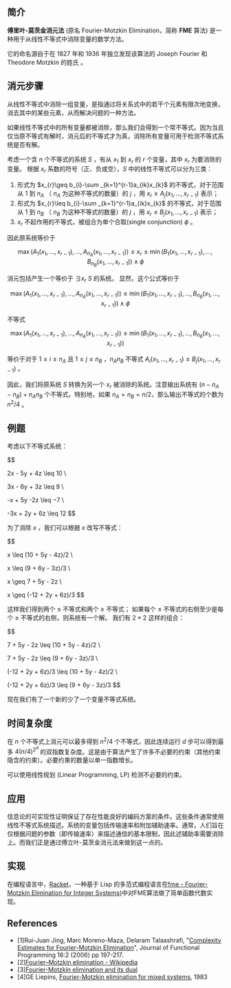 ## 简介

**傅里叶-莫茨金消元法** (原名 Fourier-Motzkin Elimination，简称 **FME** 算法) 是一种用于从线性不等式中消除变量的数学方法。

它的命名源自于在 1827 年和 1936 年独立发现该算法的 Joseph Fourier 和 Theodore Motzkin 的姓氏 。

## 消元步骤

从线性不等式中消除一组变量，是指通过将关系式中的若干个元素有限次地变换，消去其中的某些元素，从而解决问题的一种方法。

如果线性不等式中的所有变量都被消除，那么我们会得到一个常不等式。因为当且仅当原不等式有解时，消元后的不等式才为真，消除所有变量可用于检测不等式系统是否有解。

考虑一个含 $n$ 个不等式的系统 $S$ ，有从 $x_{1}$ 到 $x_{r}$ 的 $r$ 个变量，其中 $x_{r}$ 为要消除的变量。 根据 $x_r$ 系数的符号（正、负或空），$S$ 中的线性不等式可以分为三类：

1. 形式为 $x_{r}\geq b_{i}-\sum _{k=1}^{r-1}a_{ik}x_{k}$ 的不等式，对于范围从 $1$ 到 $n_{A}$ （ $n_{A}$ 为这种不等式的数量）的 $j$ ，用 $x_{r}\geq A_{j}(x_{1},\dots ,x_{r-1})$ 表示；
2. 形式为 $x_{r}\leq b_{i}-\sum _{k=1}^{r-1}a_{ik}x_{k}$ 的不等式，对于范围从 $1$ 到 $n_{B}$ （ $n_{B}$ 为这种不等式的数量）的 $j$ ，用 $x_{r}\leq B_{j}(x_{1},\dots ,x_{r-1})$ 表示；
3. $x_{r}$ 不起作用的不等式，被组合为单个合取(single conjunction) $\phi$ 。

因此原系统等价于

$$
\max(A_{1}(x_{1},\dots ,x_{r-1}),\dots ,A_{n_{A}}(x_{1},\dots ,x_{r-1}))\leq x_{r}\leq \min(B_{1}(x_{1},\dots ,x_{r-1}),\dots ,B_{n_{B}}(x_{1},\dots ,x_{r-1}))\wedge \phi
$$

消元包括产生一个等价于 $\exists x_{r}~S$ 的系统。 显然，这个公式等价于

$$
\max(A_{1}(x_{1},\dots ,x_{r-1}),\dots ,A_{n_{A}}(x_{1},\dots ,x_{r-1}))\leq \min(B_{1}(x_{1},\dots ,x_{r-1}),\dots ,B_{n_{B}}(x_{1},\dots ,x_{r-1}))\wedge \phi
$$

不等式

$$
\max(A_{1}(x_{1},\dots ,x_{r-1}),\dots ,A_{n_{A}}(x_{1},\dots ,x_{r-1}))\leq \min(B_{1}(x_{1},\dots ,x_{r-1}),\dots ,B_{n_{B}}(x_{1},\dots ,x_{r-1}))
$$

等价于对于 $1 \leq i \leq n_{A}$ 且 $1\leq j\leq n_{B}$ ，$n_{A}n_{B}$ 不等式 $A_{i}(x_{1},\dots ,x_{r-1})\leq B_{j}(x_{1},\dots ,x_{r-1})$ 。

因此，我们将原系统 $S$ 转换为另一个 $x_{r}$ 被消除的系统。注意输出系统有 $(n-n_{A}-n_{B})+n_{A}n_{B}$ 个不等式。特别地，如果 $n_{A}=n_{B}=n/2$，那么输出不等式的个数为 $n^{2}/4$ 。


## 例题

考虑以下不等式系统：

$$

2x - 5y + 4z \leq 10 \\

3x - 6y + 3z \leq 9 \\

-x + 5y -2z \leq −7 \\

-3x + 2y + 6z \leq 12 
$$

为了消除 $x$ ，我们可以根据 $x$ 改写不等式：

$$

x \leq (10 + 5y - 4z)/2 \\

x \leq (9 + 6y - 3z)/3 \\

x \geq 7 + 5y - 2z \\ 

x \geq (-12 + 2y + 6z)/3
$$

这样我们得到两个 $\leq$ 不等式和两个 $\geq$ 不等式； 如果每个 $\leq$ 不等式的右侧至少是每个 $\geq$ 不等式的右侧，则系统有一个解。 我们有 $2\times2$ 这样的组合：

$$

7 + 5y - 2z \leq  (10 + 5y - 4z)/2 \\

7 + 5y - 2z \leq  (9 + 6y - 3z)/3 \\

(-12 + 2y + 6z)/3 \leq (10 + 5y - 4z)/2 \\

(-12 + 2y + 6z)/3 \leq (9 + 6y - 3z)/3
$$

现在我们有了一个新的少了一个变量不等式系统。


## 时间复杂度

在 $n$ 个不等式上消元可以最多得到 $n^{2}/4$ 个不等式，因此连续运行 $d$ 步可以得到最多 $4(n/4)^{2^{d}}$ 的双指数复杂度。这是由于算法产生了许多不必要的约束（其他约束隐含的约束）。必要约束的数量以单一指数增长。

可以使用线性规划 (Linear Programming, LP) 检测不必要的约束。

## 应用

信息论的可实现性证明保证了存在性能良好的编码方案的条件。这些条件通常使用线性不等式系统描述。系统的变量包括传输速率和附加辅助速率。通常，人们旨在仅根据问题的参数（即传输速率）来描述通信的基本限制，因此述辅助率需要消除上。而我们正是通过傅立叶-莫茨金消元法来做到这一点的。

## 实现

在编程语言中，[Racket](https://racket-lang.org/)，一种基于 Lisp 的多范式编程语言在[fme - Fourier-Motzkin Elimination for Integer Systems)](https://docs.racket-lang.org/fme/index.html)中对FME算法做了简单函数代数实现。

## References

- [1]Rui-Juan Jing, Marc Moreno-Maza, Delaram Talaashrafi, "[Complexity Estimates for Fourier-Motzkin Elimination](https://arxiv.org/abs/1811.01510)", Journal of Functional Programming 16:2 (2006) pp 197-217.
- [2][Fourier–Motzkin elimination - Wikipedia](<https://en.wikipedia.org/wiki/Fourier%E2%80%93Motzkin_elimination>)
- [3][Fourier-Motzkin elimination and its dual](https://www.sciencedirect.com/science/article/pii/0097316573900046)
- [4]GE Liepins, [Fourier-Motzkin elimination for mixed systems](https://www.osti.gov/servlets/purl/5860090), 1983
